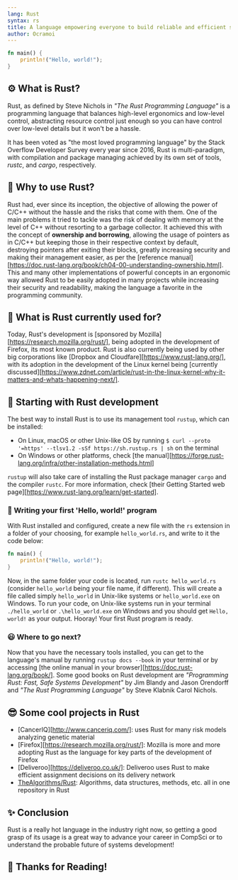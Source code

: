 ```yaml
---
lang: Rust
syntax: rs
title: A language empowering everyone to build reliable and efficient software.
author: Ocramoi
---
```


```rust
fn main() {
    println!("Hello, world!");
}
```

## ⚙️ What is Rust?
 
Rust, as defined by Steve Nichols in _"The Rust Programming Language"_ is a programming language that balances high-level ergonomics and low-level control, abstracting resource control just enough so you can have control over low-level details but it won't be a hassle.

It has been voted as "the most loved programming language" by the Stack Overflow Developer Survey every year since 2016, Rust is multi-paradigm, with compilation and package managing achieved by its own set of tools, _rustc_, and _cargo_, respectively.
 
## 🤔 Why to use Rust?

Rust had, ever since its inception, the objective of allowing the power of C/C++ without the hassle and the risks that come with them. One of the main problems it tried to tackle was the risk of dealing with memory at the level of C++ without resorting to a garbage collector. It achieved this with the concept of **ownership and borrowing**, allowing the usage of pointers as in C/C++ but keeping those in their respective context by default, destroying pointers after exiting their blocks, greatly increasing security and making their management easier, as per the [reference manual][https://doc.rust-lang.org/book/ch04-00-understanding-ownership.html]. This and many other implementations of powerful concepts in an ergonomic way allowed Rust to be easily adopted in many projects while increasing their security and readability, making the language a favorite in the programming community.

## 🧐 What is Rust currently used for?

Today, Rust's development is [sponsored by Mozilla][https://research.mozilla.org/rust/], being adopted in the development of Firefox, its most known product. Rust is also currently being used by other big corporations like [Dropbox and Cloudfare][https://www.rust-lang.org/], with its adoption in the development of the Linux kernel being [currently discussed][https://www.zdnet.com/article/rust-in-the-linux-kernel-why-it-matters-and-whats-happening-next/].

## 🏁 Starting with Rust development

The best way to install Rust is to use its management tool `rustup`, which can be installed:

- On Linux, macOS or other Unix-like OS by running `$ curl --proto '=https' --tlsv1.2 -sSf https://sh.rustup.rs | sh` on the terminal
- On Windows or other platforms, check [the manual][https://forge.rust-lang.org/infra/other-installation-methods.html]

`rustup` will also take care of installing the Rust package manager `cargo` and the compiler `rustc`. For more information, check [their Getting Started web page][https://www.rust-lang.org/learn/get-started].
 
### 👋 Writing your first 'Hello, world!' program

With Rust installed and configured, create a new file with the `rs` extension in a folder of your choosing, for example `hello_world.rs`, and write to it the code below:
```rust
fn main() {
    println!("Hello, world!");
}
```

Now, in the same folder your code is located, run `rustc hello_world.rs` (consider `hello_world` being your file name, if different). This will create a file called simply `hello_world` in Unix-like systems or `hello_world.exe` on Windows. To run your code, on Unix-like systems run in your terminal `./hello_world` or `.\hello_world.exe` on Windows and you should get `Hello, world!` as your output. Hooray! Your first Rust program is ready.

### 😃 Where to go next?
Now that you have the necessary tools installed, you can get to the language's manual by running `rustup docs --book` in your terminal or by accessing [the online manual in your browser][https://doc.rust-lang.org/book/]. Some good books on Rust development are _"Programming Rust: Fast, Safe Systems Development"_ by Jim Blandy and Jason Orendorff and _"The Rust Programming Language"_ by Steve Klabnik Carol Nichols.

## 😎 Some cool projects in Rust

- [CancerIQ][http://www.canceriq.com/]: uses Rust for many risk models analyzing genetic material
- [Firefox][https://research.mozilla.org/rust/]: Mozilla is more and more adopting Rust as the language for key parts of the development of Firefox
- [Deliveroo][https://deliveroo.co.uk/]: Deliveroo uses Rust to make efficient assignment decisions on its delivery network
- [TheAlgorithms/Rust](https://github.com/TheAlgorithms/Rust): Algorithms, data structures, methods, etc. all in one repository in Rust

## ✨ Conclusion 

Rust is a really hot language in the industry right now, so getting a good grasp of its usage is a great way to advance your career in CompSci or to understand the probable future of systems development!

## 🤗 Thanks for Reading!
